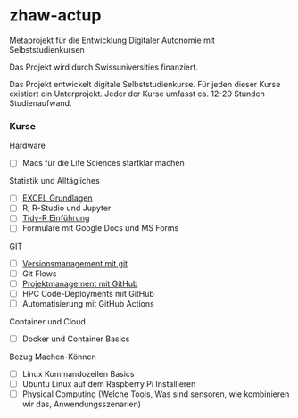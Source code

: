 # zhaw-actup
Metaprojekt für die Entwicklung Digitaler Autonomie mit Selbststudienkursen

Das Projekt wird durch Swissuniversities finanziert. 

Das Projekt entwickelt digitale Selbststudienkurse. Für jeden dieser Kurse existiert ein Unterprojekt. Jeder der Kurse umfasst ca. 12-20 Stunden Studienaufwand. 

### Kurse 

Hardware
- [ ] Macs für die Life Sciences startklar machen

Statistik und Alltägliches
- [ ] [EXCEL Grundlagen](//github.com/dxiai/actup-excel-basics)
- [ ] R, R-Studio und Jupyter
- [ ] [Tidy-R Einführung](//github.com/dxiai/actup-modern-r-basics)
- [ ] Formulare mit Google Docs und MS Forms

GIT
- [ ] [Versionsmanagement mit git](//github.com/dxiai/actup-git-basics)
- [ ] Git Flows
- [ ] [Projektmanagement mit GitHub](https://github.com/dxiai/actup-github-projektmanagement)
- [ ] HPC Code-Deployments mit GitHub
- [ ] Automatisierung mit GitHub Actions

Container und Cloud
- [ ] Docker und Container Basics

Bezug Machen-Können
- [ ] Linux Kommandozeilen Basics
- [ ] Ubuntu Linux auf dem Raspberry Pi Installieren
- [ ] Physical Computing (Welche Tools, Was sind sensoren, wie kombinieren wir das, Anwendungsszenarien)
